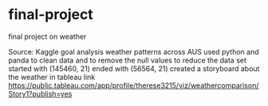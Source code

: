 # final-project
final project on weather

Source: Kaggle
goal analysis weather patterns across AUS
used python and panda to clean data and to remove the null values to reduce the data set
started with (145460, 21) ended with (56564, 21)
created a storyboard about the weather in tableau link https://public.tableau.com/app/profile/therese3215/viz/weathercomparison/Story1?publish=yes


